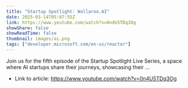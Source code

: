 ```yaml
---
title: "Startup Spotlight: Wallaroo.AI"
date: 2025-03-14T05:07:55Z
link: https://www.youtube.com/watch?v=0n4U5TDq3Og
showShare: false
showReadTime: false
thumbnail: images/ai.png
tags: ["developer.microsoft.com/en-us/reactor"]
---
```

Join us for the fifth episode of the Startup Spotlight Live Series, a space where AI startups share their journeys, showcasing their ...

- Link to article: https://www.youtube.com/watch?v=0n4U5TDq3Og